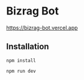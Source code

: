 # Bizrag Bot

https://bizrag-bot.vercel.app

## Installation

```
npm install
```
```
npm run dev
```
